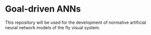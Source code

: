# Goal-driven ANNs

This repository will be used for the development of normative artificial neural network models of the fly visual system.